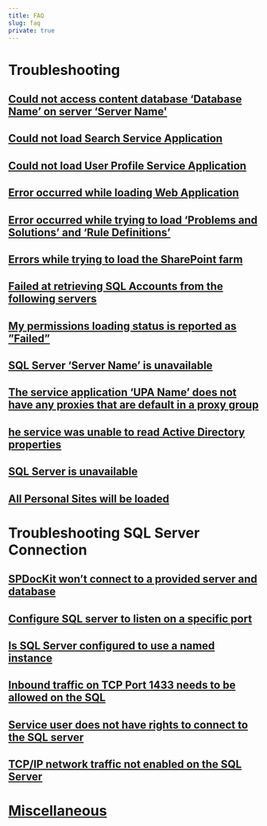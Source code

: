 ```yaml
---
title: FAQ
slug: faq
private: true
---
```


# Troubleshooting
## [Could not access content database ‘Database Name’ on server ‘Server Name'](could-not-access-content-database-on-server.md)
## [Could not load Search Service Application](could-not-load-search-service-application.md)
## [Could not load User Profile Service Application](could-not-load-user-profile-service.md)
## [Error occurred while loading Web Application](error-occurred-while-loading-web-application.md)
## [Error occurred while trying to load ‘Problems and Solutions’ and ‘Rule Definitions’](error-while-loading-problems-solutions-rule-definitions.md)
## [Errors while trying to load the SharePoint farm](errors-while-loading-sharepoint-farm.md)
## [Failed at retrieving SQL Accounts from the following servers](failed-at-retrieving-sql-accounts-from-servers.md)
## [My permissions loading status is reported as ”Failed”](permissions-loading-status.md)
## [SQL Server ‘Server Name’ is unavailable](sql-server-unavailable.md)
## [The service application ‘UPA Name’ does not have any proxies that are default in a proxy group](service-app-does-not-have-proxies.md)
## [he service was unable to read Active Directory properties](service-was-unable-to-read-active-directory-properties.md)
## [SQL Server is unavailable](sql-server-unavailable.md)
## [All Personal Sites will be loaded](warning-personal-sites-loaded.md)
# Troubleshooting SQL Server Connection
## [SPDocKit won’t connect to a provided server and database](configuration-wizard-wont-connect-to-server-and-database.md)
## [Configure SQL server to listen on a specific port](configure-sql-server-to-listen-on-a-specific-port.md)
##  [Is SQL Server configured to use a named instance](configure-sql-server-to-use-named-instance.md)
## [Inbound traffic on TCP Port 1433 needs to be allowed on the SQL](inbound-traffic-on-tcp-port-1433.md)
## [Service user does not have rights to connect to the SQL server](service-user-doesn't-have-rights-to-connect-to-sql-server.md)
## [TCP/IP network traffic not enabled on the SQL Server](tcp-ip-network-traffic-not-enabled-on-sql-server.md)
# [Miscellaneous](miscellaneous.md)